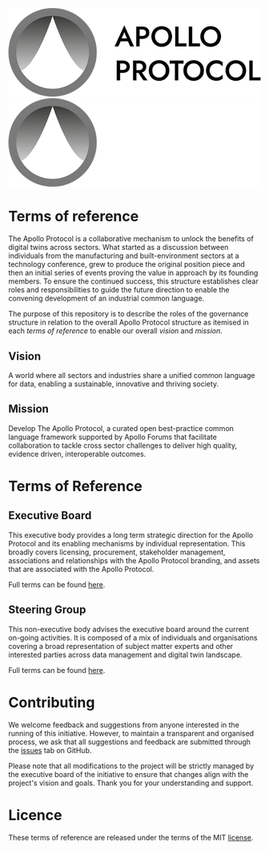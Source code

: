 ![Apollo Protocol Logo](./img/apollo-protocol-logo.png#gh-light-mode-only)
![Apollo Protocol Logo](./img/apollo-protocol-logo-dark-mode.png#gh-dark-mode-only)
# Terms of reference

The Apollo Protocol is a collaborative mechanism to unlock the benefits of digital twins across sectors. What started as a discussion between individuals from the manufacturing and built-environment sectors at a technology conference, grew to produce the original position piece and then an initial series of events proving the value in approach by its founding members. To ensure the continued success, this structure establishes clear roles and responsibilities to guide the future direction to enable the convening development of an industrial common language.

The purpose of this repository is to describe the roles of the governance structure in relation to the overall Apollo Protocol structure as itemised in each _terms of reference_ to enable our overall _vision_ and _mission_.

## Vision

A world where all sectors and industries share a unified common language for data, enabling a sustainable, innovative and thriving society.

## Mission

Develop The Apollo Protocol, a curated open best-practice common language framework supported by Apollo Forums that facilitate collaboration to tackle cross sector challenges to deliver high quality, evidence driven, interoperable outcomes.

# Terms of Reference

## Executive Board

This executive body provides a long term strategic direction for the Apollo Protocol and its enabling mechanisms by individual representation. This broadly covers licensing, procurement, stakeholder management, associations and relationships with the Apollo Protocol branding, and assets that are associated with the Apollo Protocol.

Full terms can be found [here](./terms-of-reference/1-executive-board.md).

## Steering Group

This non-executive body advises the executive board around the current on-going activities. It is composed of a mix of individuals and organisations covering a broad representation of subject matter experts and other interested parties across data management and digital twin landscape.

Full terms can be found [here](./terms-of-reference/2-steering-group.md).

# Contributing

We welcome feedback and suggestions from anyone interested in the running of this initiative. However, to maintain a transparent and organised process, we ask that all suggestions and feedback are submitted through the [issues](https://github.com/Apollo-Protocol/terms-of-reference/issues) tab on GitHub.

Please note that all modifications to the project will be strictly managed by the executive board of the initiative to ensure that changes align with the project's vision and goals. Thank you for your understanding and support.

# Licence

These terms of reference are released under the terms of the MIT [license](LICENCE.md).
